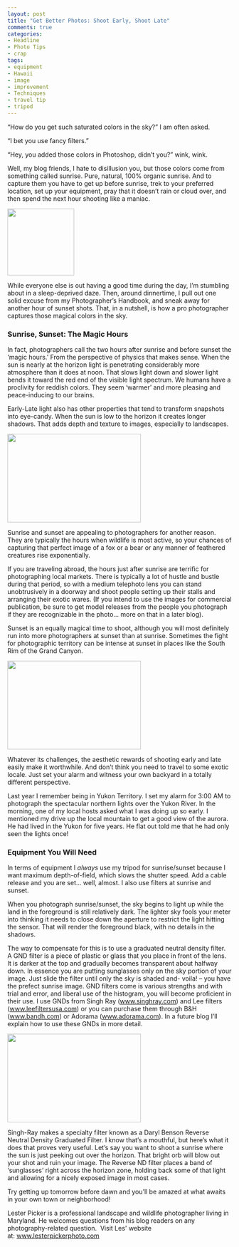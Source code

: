 ```yaml
---
layout: post
title: "Get Better Photos: Shoot Early, Shoot Late"
comments: true
categories:
- Headline
- Photo Tips
- crap
tags:
- equipment
- Hawaii
- image
- improvement
- Techniques
- travel tip
- tripod
---
```

“How do you get such saturated colors in the sky?” I am often asked.

“I bet you use fancy filters.”

“Hey, you added those colors in Photoshop, didn’t you?” wink, wink.

Well, my blog friends, I hate to disillusion you, but those colors come from something called sunrise. Pure, natural, 100% organic sunrise. And to capture them you have to get up before sunrise, trek to your preferred location, set up your equipment, pray that it doesn’t rain or cloud over, and then spend the next hour shooting like a maniac.

<a rel="lightbox" href="http://blog.lesterpickerphoto.com/wp-content/uploads/2010/01/blog-sunrise-1-of-4.jpg?w=300"><img class="size-medium wp-image-101    " title="Sunrise, Yukon Territory, Canada " src="http://blog.lesterpickerphoto.com/wp-content/uploads/2010/01/blog-sunrise-1-of-4.jpg?w=300" alt="" width="150" height="150"></a>

While everyone else is out having a good time during the day, I’m stumbling about in a sleep-deprived daze. Then, around dinnertime, I pull out one solid excuse from my Photographer’s Handbook, and sneak away for another hour of sunset shots. That, in a nutshell, is how a pro photographer captures those magical colors in the sky.
<h3>Sunrise, Sunset: The Magic Hours</h3>
In fact, photographers call the two hours after sunrise and before sunset the ‘magic hours.’ From the perspective of physics that makes sense. When the sun is nearly at the horizon light is penetrating considerably more atmosphere than it does at noon. That slows light down and slower light bends it toward the red end of the visible light spectrum. We humans have a proclivity for reddish colors. They seem ‘warmer’ and more pleasing and peace-inducing to our brains.

Early-Late light also has other properties that tend to transform snapshots into eye-candy. When the sun is low to the horizon it creates longer shadows. That adds depth and texture to images, especially to landscapes.

<a href="http://blog.lesterpickerphoto.com/wp-content/uploads/2010/01/blog-sunrise-4-of-4.jpg"><img class="size-medium wp-image-102" title="Sunrise, Alberta, Canada" src="http://blog.lesterpickerphoto.com/wp-content/uploads/2010/01/blog-sunrise-4-of-4.jpg?w=300" alt="" width="300" height="199"></a>

Sunrise and sunset are appealing to photographers for another reason. They are typically the hours when wildlife is most active, so your chances of capturing that perfect image of a fox or a bear or any manner of feathered creatures rise exponentially.

If you are traveling abroad, the hours just after sunrise are terrific for photographing local markets. There is typically a lot of hustle and bustle during that period, so with a medium telephoto lens you can stand unobtrusively in a doorway and shoot people setting up their stalls and arranging their exotic wares. (If you intend to use the images for commercial publication, be sure to get model releases from the people you photograph if they are recognizable in the photo… more on that in a later blog).

Sunset is an equally magical time to shoot, although you will most definitely run into more photographers at sunset than at sunrise. Sometimes the fight for photographic territory can be intense at sunset in places like the South Rim of the Grand Canyon.

<a href="http://blog.lesterpickerphoto.com/wp-content/uploads/2010/01/blog-sunrise-3-of-4.jpg"><img class="size-medium wp-image-103" title="Arctic Sunrise" src="http://blog.lesterpickerphoto.com/wp-content/uploads/2010/01/blog-sunrise-3-of-4.jpg?w=300" alt="" width="300" height="199"></a>

Whatever its challenges, the aesthetic rewards of shooting early and late easily make it worthwhile. And don’t think you need to travel to some exotic locale. Just set your alarm and witness your own backyard in a totally different perspective.

Last year I remember being in Yukon Territory. I set my alarm for 3:00 AM to photograph the spectacular northern lights over the Yukon River. In the morning, one of my local hosts asked what I was doing up so early. I mentioned my drive up the local mountain to get a good view of the aurora. He had lived in the Yukon for five years. He flat out told me that he had only seen the lights once!
<h3>Equipment You Will Need</h3>
In terms of equipment I <em>always</em> use my tripod for sunrise/sunset because I want maximum depth-of-field, which slows the shutter speed. Add a cable release and you are set… well, almost. I also use filters at sunrise and sunset.

When you photograph sunrise/sunset, the sky begins to light up while the land in the foreground is still relatively dark. The lighter sky fools your meter into thinking it needs to close down the aperture to restrict the light hitting the sensor. That will render the foreground black, with no details in the shadows.

The way to compensate for this is to use a graduated neutral density filter. A GND filter is a piece of plastic or glass that you place in front of the lens. It is darker at the top and gradually becomes transparent about halfway down. In essence you are putting sunglasses only on the sky portion of your image. Just slide the filter until only the sky is shaded and- voila! – you have the prefect sunrise image. GND filters come is various strengths and with trial and error, and liberal use of the histogram, you will become proficient in their use. I use GNDs from Singh Ray (<a href="http://www.singhray.com">www.singhray.com</a>) and Lee filters (<a href="http://www.leeusa.com">www.leefiltersusa.com</a>) or you can purchase them through B&amp;H (<a href="http://www.bandh.com">www.bandh.com</a>) or Adorama (<a href="http://www.adorama.com">www.adorama.com</a>). In a future blog I’ll explain how to use these GNDs in more detail.

<a href="http://blog.lesterpickerphoto.com/wp-content/uploads/2010/01/blog-sunrise-2-of-4.jpg"><img class="size-medium wp-image-104" title="Maui Sunset" src="http://blog.lesterpickerphoto.com/wp-content/uploads/2010/01/blog-sunrise-2-of-4.jpg?w=300" alt="" width="300" height="199"></a>

Singh-Ray makes a specialty filter known as a Daryl Benson Reverse Neutral Density Graduated Filter. I know that’s a mouthful, but here’s what it does that proves very useful. Let’s say you want to shoot a sunrise where the sun is just peeking out over the horizon. That bright orb will blow out your shot and ruin your image. The Reverse ND filter places a band of ‘sunglasses’ right across the horizon zone, holding back some of that light and allowing for a nicely exposed image in most cases.

Try getting up tomorrow before dawn and you’ll be amazed at what awaits in your own town or neighborhood!

Lester Picker is a professional landscape and wildlife photographer living in Maryland. He welcomes questions from his blog readers on any photography-related question.  Visit Les' website at: <a href="http://www.lesterpickerphoto.com">www.lesterpickerphoto.com</a>
<div><em>
</em></div>